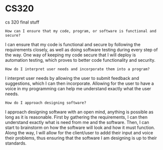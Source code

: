 # CS320
cs 320 final stuff


    How can I ensure that my code, program, or software is functional and secure?
I can ensure that my code is functional and secure by following the requirements closely, as well as doing software testing during every step of the way. One way of keeping my code secure that I will deploy is automation testing, which proves to better code functionality and security.
    
    How do I interpret user needs and incorporate them into a program?
I interpret user needs by allowing the user to submit feedback and suggestions, which I can then incorporate. Allowing for the user to have a voice in my programming can help me understand exactly what the user needs.

    How do I approach designing software?
I approach designing software with an open mind, anything is possible as long as it is reasonable. First by gathering the requirements, I can then understand exactly what is need from me and the software. Then, I can start to brainstorm on how the software will look and how it must function. Along the way, I will allow for the client/user to addd their input and voice their problems, thus ensuring that the software I am designing is up to their standards.
